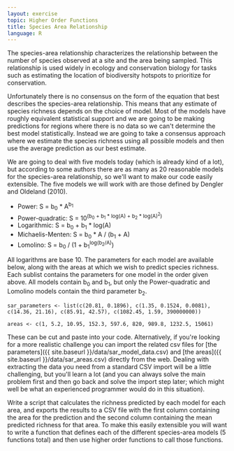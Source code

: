 ```yaml
---
layout: exercise
topic: Higher Order Functions
title: Species Area Relationship
language: R
---
```


The species-area relationship characterizes the relationship between the number 
of species observed at a site and the area being sampled. This relationship is 
used widely in ecology and conservation biology for tasks such as estimating the 
location of biodiversity hotspots to prioritize for conservation.

Unfortunately there is no consensus on the form of the equation that best 
describes the species-area relationship. This means that any estimate of species 
richness depends on the choice of model. Most of the models have roughly 
equivalent statistical support and we are going to be making predictions for 
regions where there is no data so we can't determine the best model 
statistically. Instead we are going to take a consensus approach where we 
estimate the species richness using all possible models and then use the average 
prediction as our best estimate.

We are going to deal with five models today (which is already kind of a lot), but according to some authors there are as many as 20 reasonable models for the 
species-area relationship, so we'll want to make our code easily extensible. The 
five models we will work with are those defined by Dengler and Oldeland (2010).

- Power: S = b<sub>0</sub> * A<sup>b<sub>1</sub></sup>
- Power-quadratic: S = 10<sup>(b<sub>0</sub> + b<sub>1</sub> * log(A) + b<sub>2</sub> * log(A)<sup>2</sup>)</sup>
- Logarithmic: S = b<sub>0</sub> + b<sub>1</sub> * log(A)
- Michaelis-Menten: S = b<sub>0</sub> * A / (b<sub>1</sub> + A)
- Lomolino: S = b<sub>0</sub> / (1 + b<sub>1</sub><sup>log(b<sub>2</sub>/A)</sup>)

All logarithms are base 10. The parameters for each model are available below, 
along with the areas at which we wish to predict species richness. Each sublist 
contains the parameters for one model in the order given above. All models 
contain b<sub>0</sub> and b<sub>1</sub>, but only the Power-quadratic and Lomolino models contain the 
third parameter b<sub>2</sub>.

```
sar_parameters <- list(c(20.81, 0.1896), c(1.35, 0.1524, 0.0081),
c(14.36, 21.16), c(85.91, 42.57), c(1082.45, 1.59, 390000000))

areas <- c(1, 5.2, 10.95, 152.3, 597.6, 820, 989.8, 1232.5, 15061)
```

These can be cut and paste into your code. Alternatively, if you're looking for
a more realistic challenge you can import the related csv files for
[the parameters]({{ site.baseurl }}/data/sar_model_data.csv) and [the areas]({{ site.baseurl }}/data/sar_areas.csv) directly from the web. 
Dealing with extracting the data you need from a standard CSV import will be a 
little challenging, but you'll learn a lot (and you can always solve the main 
problem first and then go back and solve the import step later; which might well 
be what an experienced programmer would do in this situation).

Write a script that calculates the richness predicted by each model for each
area, and exports the results to a CSV file with the first column containing 
the area for the prediction and the second column containing the mean predicted
richness for that area. To make this easily extensible you will want to write a
function that defines each of the different species-area models (5 functions
total) and then use higher order functions to call those functions.

